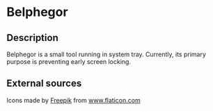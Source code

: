 # Belphegor

## Description

Belphegor is a small tool running in system tray. Currently, its primary purpose is preventing early screen locking.

## External sources

<div>Icons made by <a href="https://www.freepik.com" title="Freepik">Freepik</a> from <a href="https://www.flaticon.com/" title="Flaticon">www.flaticon.com</a></div>